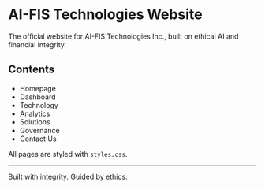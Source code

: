 
# AI-FIS Technologies Website

The official website for AI-FIS Technologies Inc., built on ethical AI and financial integrity.

## Contents
- Homepage
- Dashboard
- Technology
- Analytics
- Solutions
- Governance
- Contact Us

All pages are styled with `styles.css`.

---

Built with integrity. Guided by ethics.

